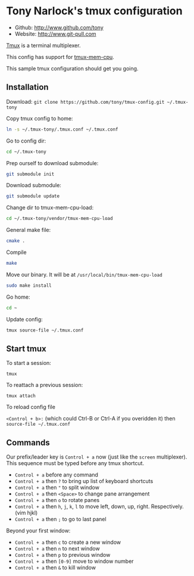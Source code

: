 # Tony Narlock's tmux configuration

* Github: http://www.github.com/tony
* Website: http://www.git-pull.com

[Tmux](http://tmux.sourceforge.net/) is a terminal multiplexer.

This config has support for [tmux-mem-cpu](http://github.com/thewtex/tmux-mem-cpu-load).

This sample tmux configuration should get you going.

Installation
------------

  Download: `git clone https://github.com/tony/tmux-config.git ~/.tmux-tony`

  Copy tmux config to home:

```bash
ln -s ~/.tmux-tony/.tmux.conf ~/.tmux.conf
```

  Go to config dir:

```bash
cd ~/.tmux-tony
```

  Prep ourself to download submodule:

```bash
git submodule init
```

  Download submodule:

```bash
git submodule update
```

  Change dir to tmux-mem-cpu-load:
```bash
cd ~/.tmux-tony/vendor/tmux-mem-cpu-load
```

  General make file:
```bash
cmake .
```

  Compile
```bash
make
```

  Move our binary. It will be at `/usr/local/bin/tmux-mem-cpu-load`

```bash
sudo make install
```

  Go home:

```bash
cd ~
```

  Update config:

```bash
tmux source-file ~/.tmux.conf
```

Start tmux
----------

  To start a session:

  `tmux`

  To reattach a previous session:

  `tmux attach`

  To reload config file

  `<Control + b>:` (which could Ctrl-B or Ctrl-A if you overidden it) then `source-file ~/.tmux.conf`

Commands
--------

  Our prefix/leader key is `Control + a` now (just like the `screen` multiplexer). This sequence must be typed before any tmux shortcut.

  * `Control + a` before any command
  * `Control + a` then `?` to bring up list of keyboard shortcuts
  * `Control + a` then `"` to split window
  * `Control + a` then `<Space>` to change pane arrangement
  * `Control + a` then `o` to rotate panes
  * `Control + a` then `h`, `j`, `k`, `l` to move left, down, up, right. Respectively. (vim hjkl)
  * `Control + a` then `;` to go to last panel

  Beyond your first window:

  * `Control + a` then `c` to create a new window
  * `Control + a` then `n` to next window
  * `Control + a` then `p` to previous window
  * `Control + a` then `[0-9]` move to window number
  * `Control + a` then `&` to kill window
